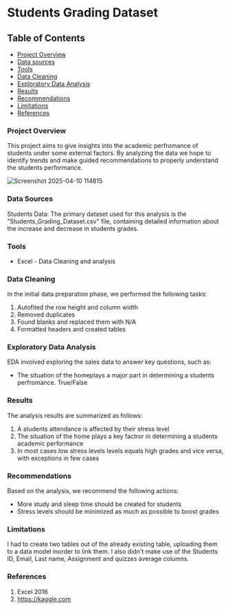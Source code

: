 # Students Grading Dataset

## Table of Contents

- [Project Overview](#project-overview)
- [Data sources](#data-sources)
- [Tools](#tools)
- [Data Cleaning](#data-cleaning)
- [Exploratory Data Analysis](#exploratory-data-analysis)
- [Results](#results)
- [Recommendations](#recommendations)
- [Limitations](#limitations)
- [References](#references)

### Project Overview

This project aims to give insights into the academic perfromance of students under some external factors. By analyzing the data we hope to identify trends and make guided recommendations to properly understand the students performance.

![Screenshot 2025-04-10 114815](https://github.com/user-attachments/assets/0677ebfc-026e-43b2-bbee-5470845087f6)


### Data Sources

Students Data: The primary dataset used for this analysis is the "Students_Grading_Dataset.csv" file, containing detailed information about the increase and decrease in students grades.

### Tools

- Excel - Data Cleaning and analysis

### Data Cleaning

In the initial data preparation phase, we performed the following tasks:
1. Autofited the row height and column width
2. Removed duplicates
3. Found blanks and replaced them with N/A
4. Formatted headers and created tables

### Exploratory Data Analysis

EDA involved exploring the sales data to answer key questions, such as:

- The situation of the homeplays a major part in determining a students perfromance. True/False

### Results

The analysis results are summarized as follows:
1. A students attendance is affected by their stress level
2. The situation of the home plays a key factror in determining a students academic performance
3. In most cases low stress levels levels equals high grades and vice versa, with exceptions in few cases

### Recommendations

Based on the analysis, we recommend the following actions:
- More study and sleep time should be created for students
- Stress levels should be minimized as much as possible to boost grades

### Limitations

I had to create two tables out of the already existing table, uploading them to a data model inorder to link them. I also didn't make use of the Students ID, Email, Last name, Assignment and quizzes average columns. 

### References 

1. Excel 2016
2. https://kaggle.com


